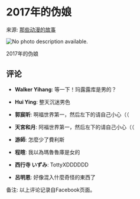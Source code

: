 # 2017年的伪娘

来源: [那些动漫的故事](https://www.facebook.com/anime.lfatw/posts/2017%25E5%25B9%25B4%25E7%259A%2584%25E5%2581%25BD%25E5%25A8%2598%2F392229671195618%2F)

![No photo description available.](https://scontent-sjc3-1.xx.fbcdn.net/v/t39.30808-6/459052535_2094413094310592_3940638067915413963_n.jpg?stp=dst-jpg_p526x296_tt6&_nc_cat=100&ccb=1-7&_nc_sid=833d8c&_nc_ohc=D2UAT3THEQ8Q7kNvgE5xR3D&_nc_zt=23&_nc_ht=scontent-sjc3-1.xx&_nc_gid=AeRMhg5HHOU7UZN9GveXkiy&oh=00_AYDyfBVMD7a2w6iqo2c8n6e7N3dlTTFRCHtQEXATE7nFrQ&oe=678C3E66)

2017年的伪娘

## 评论

- **Walker Yihang**: 等一下！玛露露库是男的？
  
- **Hui Ying**: 整天沉迷男色

- **郭宸昕**: 啊福世界第一，然后左下的请自己小心（（

- **天宮和月**: 阿福世界第一，然后左下的请自己小心（（

- **游師**: 怎麼少了費利斯

- **程暄**: 我以為瑪魯魯庫是女的

- **西行寺 いずみ**: TottyXDDDDDD

- **呂明恩**: 好像混入什麼奇怪的東西了

备注: 以上评论记录自Facebook页面。